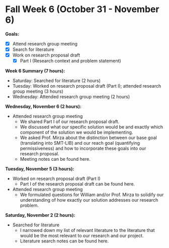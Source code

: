 # Fall Week 6 (October 31 - November 6)

**Goals:**
- [x] Attend research group meeting
- [x] Search for literature
- [x] Work on research proposal draft
  - [x] Part I (Research context and problem statement)

**Week 6 Summary (7 hours):**
- Saturday: Searched for literature (2 hours)
- Tuesday: Worked on research proposal draft (Part I); attended research group meeting (3 hours)
- Wednesday: Attended research group meeting (2 hours)

**Wednesday, November 6 (2 hours):**
- Attended research group meeting
  - We shared Part I of our research proposal draft.
  - We discussed what our specific solution would be and exactly which component of the solution we would be implementing.
  - We asked Prof. Mirza about the distinction between our base goal (translating into SMT-LIB) and our reach goal (quantifying permissiveness) and how to incorporate these goals into our research proposal.
  - Meeting notes can be found here.

**Tuesday, November 5 (3 hours):**
- Worked on research proposal draft (Part I)
  - Part I of the research proposal draft can be found here.
- Attended research group meeting
  - We formulated questions for William and/or Prof. Mirza to solidify our understanding of how exactly our solution addresses our research problem.

**Saturday, November 2 (2 hours):**
- Searched for literature
  - I narrowed down my list of relevant literature to the literature that would be the most relevant to our research and our project.
  - Literature search notes can be found here.
